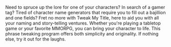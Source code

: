 Need to spruce up the lore for one of your characters? 
In search of a gamer tag? 
Tired of character name generators that require you to fill out a bajillion and one fields? 
Fret no more with Tweak My Title, here to aid you with all your naming and story-telling ventures. 
Whether you're playing a tabletop game or your favorite MMORPG, you can bring your character to life. 
This phrase tweaking program offers both simplicity and originality. If nothing else, try it out for the laughs.
